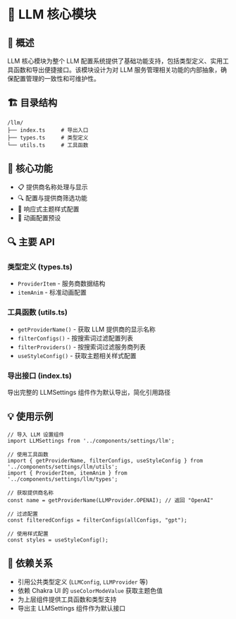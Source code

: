 # 🧠 LLM 核心模块

## 📘 概述

LLM 核心模块为整个 LLM 配置系统提供了基础功能支持，包括类型定义、实用工具函数和导出便捷接口。该模块设计为对 LLM 服务管理相关功能的内部抽象，确保配置管理的一致性和可维护性。

## 🏗️ 目录结构

```
/llm/
├── index.ts     # 导出入口
├── types.ts     # 类型定义
└── utils.ts     # 工具函数
```

## 🚀 核心功能

- 📋 提供商名称处理与显示
- 🔍 配置与提供商筛选功能
- 🎨 响应式主题样式配置
- 🔄 动画配置预设

## 🔍 主要 API

### 类型定义 (types.ts)
- `ProviderItem` - 服务商数据结构
- `itemAnim` - 标准动画配置

### 工具函数 (utils.ts)
- `getProviderName()` - 获取 LLM 提供商的显示名称
- `filterConfigs()` - 按搜索词过滤配置列表
- `filterProviders()` - 按搜索词过滤服务商列表
- `useStyleConfig()` - 获取主题相关样式配置

### 导出接口 (index.ts)
导出完整的 LLMSettings 组件作为默认导出，简化引用路径

## 💡 使用示例

```tsx
// 导入 LLM 设置组件
import LLMSettings from '../components/settings/llm';

// 使用工具函数
import { getProviderName, filterConfigs, useStyleConfig } from '../components/settings/llm/utils';
import { ProviderItem, itemAnim } from '../components/settings/llm/types';

// 获取提供商名称
const name = getProviderName(LLMProvider.OPENAI); // 返回 "OpenAI"

// 过滤配置
const filteredConfigs = filterConfigs(allConfigs, "gpt");

// 使用样式配置
const styles = useStyleConfig();
```

## 🔄 依赖关系

- 引用公共类型定义 (`LLMConfig`, `LLMProvider` 等)
- 依赖 Chakra UI 的 `useColorModeValue` 获取主题色值
- 为上层组件提供工具函数和类型支持
- 导出主 LLMSettings 组件作为默认接口 